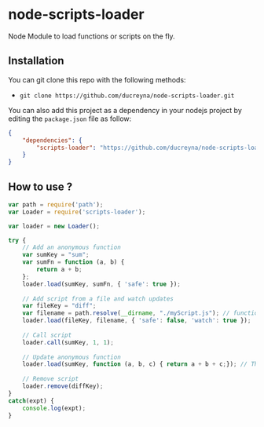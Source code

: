 # node-scripts-loader

Node Module to load functions or scripts on the fly.

## Installation

You can git clone this repo with the following methods:

- `git clone https://github.com/ducreyna/node-scripts-loader.git`

You can also add this project as a dependency in your nodejs project by editing the `package.json` file as follow:

```json
{
	"dependencies": {
		"scripts-loader": "https://github.com/ducreyna/node-scripts-loader.git"
	}
}
```

## How to use ?

```javascript
var path = require('path');
var Loader = require('scripts-loader');

var loader = new Loader();

try {
	// Add an anonymous function
	var sumKey = "sum";
	var sumFn = function (a, b) {
		return a + b;
	};
	loader.load(sumKey, sumFn, { 'safe': true });
	
	// Add script from a file and watch updates
	var fileKey = "diff";
	var filename = path.resolve(__dirname, "./myScript.js"); // function (a, b) { return a - b; }
	loader.load(fileKey, filename, { 'safe': false, 'watch': true });
	
	// Call script
	loader.call(sumKey, 1, 1);
	
	// Update anonymous function
	loader.load(sumKey, function (a, b, c) { return a + b + c;}); // Throws an error because 'safe' option was true on that key
	
	// Remove script
	loader.remove(diffKey);
}
catch(expt) {
	console.log(expt);
}
```

